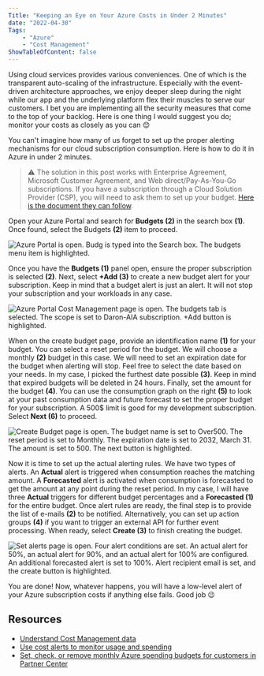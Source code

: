 ```yaml
---
Title: "Keeping an Eye on Your Azure Costs in Under 2 Minutes"
date: "2022-04-30" 
Tags: 
    - "Azure"
    - "Cost Management"
ShowTableOfContent: false
---
```


Using cloud services provides various conveniences. One of which is the transparent auto-scaling of the infrastructure. Especially with the event-driven architecture approaches, we enjoy deeper sleep during the night while our app and the underlying platform flex their muscles to serve our customers. I bet you are implementing all the security measures that come to the top of your backlog. Here is one thing I would suggest you do; monitor your costs as closely as you can 😊

You can't imagine how many of us forget to set up the proper alerting mechanisms for our cloud subscription consumption. Here is how to do it in Azure in under 2 minutes.

> ⚠️ The solution in this post works with Enterprise Agreement, Microsoft Customer Agreement, and Web direct/Pay-As-You-Go subscriptions. If you have a subscription through a Cloud Solution Provider (CSP), you will need to ask them to set up your budget. [Here is the document they can follow](https://docs.microsoft.com/partner-center/set-an-azure-spending-budget-for-your-customers).

Open your Azure Portal and search for **Budgets (2)** in the search box **(1)**. Once found, select the Budgets **(2)** item to proceed.

![Azure Portal is open. Budg is typed into the Search box. The budgets menu item is highlighted.](/media/2022/2022-04-30_13-09-55.png)

Once you have the **Budgets (1)** panel open, ensure the proper subscription is selected **(2)**. Next, select **+Add (3)** to create a new budget alert for your subscription. Keep in mind that a budget alert is just an alert. It will not stop your subscription and your workloads in any case.

![Azure Portal Cost Management page is open. The budgets tab is selected. The scope is set to Daron-AIA subscription. +Add button is highlighted.](/media/2022/2022-04-30_13-11-36.png)

When on the create budget page, provide an identification name **(1)** for your budget. You can select a reset period for the budget. We will choose a monthly **(2)** budget in this case. We will need to set an expiration date for the budget when alerting will stop. Feel free to select the date based on your needs. In my case, I picked the furthest date possible **(3)**. Keep in mind that expired budgets will be deleted in 24 hours. Finally, set the amount for the budget **(4)**. You can use the consumption graph on the right **(5)** to look at your past consumption data and future forecast to set the proper budget for your subscription. A 500$ limit is good for my development subscription. Select **Next (6)** to proceed.

![Create Budget page is open. The budget name is set to Over500. The reset period is set to Monthly. The expiration date is set to 2032, March 31. The amount is set to 500. The next button is highlighted. ](/media/2022/2022-04-30_13-14-13.png)

Now it is time to set up the actual alerting rules. We have two types of alerts. An **Actual** alert is triggered when consumption reaches the matching amount. A **Forecasted** alert is activated when consumption is forecasted to get the amount at any point during the reset period. In my case, I will have three **Actual** triggers for different budget percentages and a **Forecasted (1)** for the entire budget. Once alert rules are ready, the final step is to provide the list of e-mails **(2)** to be notified. Alternatively, you can set up action groups **(4)** if you want to trigger an external API for further event processing. When ready, select **Create (3)** to finish creating the budget.

![Set alerts page is open. Four alert conditions are set. An actual alert for 50%, an actual alert for 90%, and an actual alert for 100% are configured. An additional forecasted alert is set to 100%. Alert recipient email is set, and the create button is highlighted.](/media/2022/2022-04-30_13-18-41.png)

You are done! Now, whatever happens, you will have a low-level alert of your Azure subscription costs if anything else fails. Good job 😉

## Resources

- [Understand Cost Management data](https://docs.microsoft.com/en-us/azure/cost-management-billing/costs/understand-cost-mgt-data)
- [Use cost alerts to monitor usage and spending](https://docs.microsoft.com/en-us/azure/cost-management-billing/costs/cost-mgt-alerts-monitor-usage-spending)
- [Set, check, or remove monthly Azure spending budgets for customers in Partner Center](https://docs.microsoft.com/en-us/partner-center/set-an-azure-spending-budget-for-your-customers#set-azure-spending-budget)